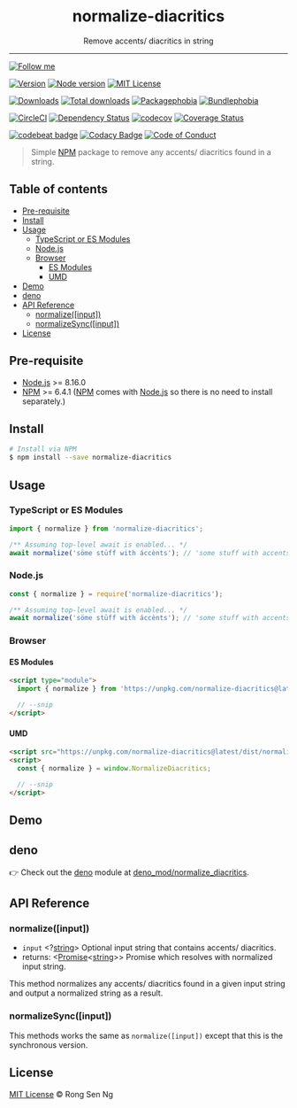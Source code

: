 <div align="center" style="text-align: center;">
  <h1 style="border-bottom: none;">normalize-diacritics</h1>

  <p>Remove accents/ diacritics in string</p>
</div>

<hr />

[![Follow me][follow-me-badge]][follow-me-url]

[![Version][version-badge]][version-url]
[![Node version][node-version-badge]][node-version-url]
[![MIT License][mit-license-badge]][mit-license-url]

[![Downloads][downloads-badge]][downloads-url]
[![Total downloads][total-downloads-badge]][downloads-url]
[![Packagephobia][packagephobia-badge]][packagephobia-url]
[![Bundlephobia][bundlephobia-badge]][bundlephobia-url]

[![CircleCI][circleci-badge]][circleci-url]
[![Dependency Status][daviddm-badge]][daviddm-url]
[![codecov][codecov-badge]][codecov-url]
[![Coverage Status][coveralls-badge]][coveralls-url]

[![codebeat badge][codebeat-badge]][codebeat-url]
[![Codacy Badge][codacy-badge]][codacy-url]
[![Code of Conduct][coc-badge]][coc-url]

> Simple [NPM][npm-url] package to remove any accents/ diacritics found in a string.

## Table of contents <!-- omit in toc -->

- [Pre-requisite](#pre-requisite)
- [Install](#install)
- [Usage](#usage)
  - [TypeScript or ES Modules](#typescript-or-es-modules)
  - [Node.js](#nodejs)
  - [Browser](#browser)
    - [ES Modules](#es-modules)
    - [UMD](#umd)
- [Demo](#demo)
- [deno](#deno)
- [API Reference](#api-reference)
  - [normalize([input])](#normalizeinput)
  - [normalizeSync([input])](#normalizesyncinput)
- [License](#license)

## Pre-requisite

- [Node.js][node-js-url] >= 8.16.0
- [NPM][npm-url] >= 6.4.1 ([NPM][npm-url] comes with [Node.js][node-js-url] so there is no need to install separately.)


## Install

```sh
# Install via NPM
$ npm install --save normalize-diacritics
```

## Usage

### TypeScript or ES Modules

```ts
import { normalize } from 'normalize-diacritics';

/** Assuming top-level await is enabled... */
await normalize('söme stüff with áccènts'); // 'some stuff with accents'
```

### Node.js

```js
const { normalize } = require('normalize-diacritics');

/** Assuming top-level await is enabled... */
await normalize('söme stüff with áccènts'); // 'some stuff with accents'
```

### Browser

#### ES Modules

```html
<script type="module">
  import { normalize } from 'https://unpkg.com/normalize-diacritics@latest/dist/normalize-diacritics.min.js';

  // --snip
</script>
```

#### UMD

```html
<script src="https://unpkg.com/normalize-diacritics@latest/dist/normalize-diacritics.umd.min.js"></script>
<script>
  const { normalize } = window.NormalizeDiacritics;

  // --snip
</script>
```

## Demo



## deno

👉  Check out the [deno][] module at [deno_mod/normalize_diacritics][].

## API Reference

### normalize([input])

- `input` <?[string][string-mdn-url]> Optional input string that contains accents/ diacritics.
- returns: <[Promise][promise-mdn-url]<[string][string-mdn-url]>> Promise which resolves with normalized input string.

This method normalizes any accents/ diacritics found in a given input string and output a normalized string as a result.

### normalizeSync([input])

This methods works the same as `normalize([input])` except that this is the synchronous version.

## License

[MIT License](http://motss.mit-license.org/) © Rong Sen Ng

<!-- References -->
[node-js-url]: https://nodejs.org
[npm-url]: https://www.npmjs.com
[node-releases-url]: https://nodejs.org/en/download/releases
[typescript-url]: https://github.com/Microsoft/TypeScript
[unpkg-url]: https://unpkg.com/normalize-diacritics@latest/dist/
[deno]: https://github.com/denoland/deno
[deno_mod/normalize_diacritics]: https://github.com/motss/deno_mod/tree/master/normalize_diacritics

<!-- MDN -->
[map-mdn-url]: https://developer.mozilla.org/en-US/docs/Web/JavaScript/Reference/Global_Objects/Map
[string-mdn-url]: https://developer.mozilla.org/en-US/docs/Web/JavaScript/Reference/Global_Objects/String
[object-mdn-url]: https://developer.mozilla.org/en-US/docs/Web/JavaScript/Reference/Global_Objects/Object
[number-mdn-url]: https://developer.mozilla.org/en-US/docs/Web/JavaScript/Reference/Global_Objects/Number
[boolean-mdn-url]: https://developer.mozilla.org/en-US/docs/Web/JavaScript/Reference/Global_Objects/Boolean
[html-style-element-mdn-url]: https://developer.mozilla.org/en-US/docs/Web/API/HTMLStyleElement
[promise-mdn-url]: https://developer.mozilla.org/en-US/docs/Web/JavaScript/Reference/Global_Objects/Promise

<!-- Badges -->
  [follow-me-badge]: https://flat.badgen.net/twitter/follow/igarshmyb?icon=twitter

[version-badge]: https://flat.badgen.net/npm/v/normalize-diacritics?icon=npm
[node-version-badge]: https://flat.badgen.net/npm/node/normalize-diacritics
[mit-license-badge]: https://flat.badgen.net/npm/license/normalize-diacritics

[downloads-badge]: https://flat.badgen.net/npm/dm/normalize-diacritics
[total-downloads-badge]: https://flat.badgen.net/npm/dt/normalize-diacritics?label=total%20downloads
[packagephobia-badge]: https://flat.badgen.net/packagephobia/install/normalize-diacritics
[bundlephobia-badge]: https://flat.badgen.net/bundlephobia/minzip/normalize-diacritics

[circleci-badge]: https://flat.badgen.net/circleci/github/motss/normalize-diacritics/master?icon=circleci
[daviddm-badge]: https://flat.badgen.net/david/dep/motss/normalize-diacritics
[codecov-badge]: https://flat.badgen.net/codecov/c/github/motss/normalize-diacritics?label=codecov&icon=codecov
[coveralls-badge]: https://flat.badgen.net/coveralls/c/github/motss/normalize-diacritics?label=coveralls

[codacy-badge]: https://api.codacy.com/project/badge/Grade/c84a41b8422245058a8c1acd17fd7e23
[inch-badge]: http://inch-ci.org/github/motss/normalize-diacritics.svg?branch=master
[codebeat-badge]: https://codebeat.co/badges/8a0eb7c1-b944-41b1-ad87-5f0bd392873b
[coc-badge]: https://flat.badgen.net/badge/code%20of/conduct/pink

<!-- Links -->
[follow-me-url]: https://twitter.com/igarshmyb?utm_source=github.com&amp;utm_medium=referral&amp;utm_content=motss/normalize-diacritics

[version-url]: https://www.npmjs.com/package/normalize-diacritics
[node-version-url]: https://nodejs.org/en/download
[mit-license-url]: /LICENSE

[downloads-url]: http://www.npmtrends.com/normalize-diacritics
[packagephobia-url]: https://packagephobia.now.sh/result?p=normalize-diacritics
[bundlephobia-url]: https://bundlephobia.com/result?p=normalize-diacritics

[circleci-url]: https://circleci.com/gh/motss/normalize-diacritics/tree/master
[daviddm-url]: https://david-dm.org/motss/normalize-diacritics
[codecov-url]: https://codecov.io/gh/motss/normalize-diacritics
[coveralls-url]: https://coveralls.io/github/motss/normalize-diacritics?branch=master

[codebeat-url]: https://codebeat.co/projects/github-com-motss-normalize-diacritics-master
[codacy-url]: https://www.codacy.com/app/motss/normalize-diacritics?utm_source=github.com&amp;utm_medium=referral&amp;utm_content=motss/normalize-diacritics&amp;utm_campaign=Badge_Grade
[coc-url]: /CODE-OF-CONDUCT.md
